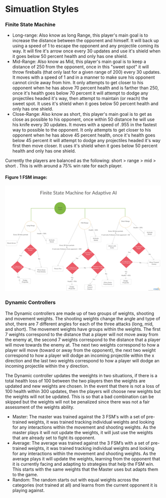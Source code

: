 # Simuatlion Styles

### Finite State Machine
- Long-range: Also know as long Range, this player's main goal is to increase the distance between the opponent and himself. It will back up using a speed of 1 to escape the opponent and any projectile coming its way. It will fire it's arrow once every 30 updates and use it's shield when it goes below 50 percent health and only has one shield.
- Mid-Range: Also know as Mid, this player's main goal is to keep a distance of 250 from the opponent, once in this "sweet spot" it will throw fireballs (that only last for a given range of 200) every 30 updates. It moves with a speed of 1 and in a manner to make sure his opponent cannot circle away from him. It only attempts to get closer to his opponent when he has above 70 percent health and is farther than 250, once it's health goes below 70 percent it will attempt to dodge any projectiles headed it's way, then attempt to maintain (or reach) the sweet spot. It uses it's shield when it goes below 50 percent health and only has one shield. 
- Close-Range: Also know as short, this player's main goal is to get as close as possible to his opponent, once within 50 distance he will use his knife every 30 updates. It moves with a speed of .955 in the fastest way to possible to the opponent. It only attempts to get closer to his opponent when he has above 45 percent health, once it's health goes below 45 percent it will attempt to dodge any projectiles headed it's way first then move closer. It uses it's shield when it goes below 50 percent health and only has one shield. 

Currently the players are balanced as the following: short > range > mid > short . This is with around a 75% win rate for each player.
#### Figure 1 FSM image:
![Figure 1](https://github.com/dbinnion/AdaptableAITesting/blob/master/imagesAndGraphs/FSMImage.png)

### Dynamic Controllers

The Dynamic controllers are made up of two groups of weights, shooting and movement weights. The shooting weights change the angle and type of shot, there are 7 different angles for each of the three attacks (long, mid, and short). The movement weights have groups within the weights. The first 7 weights correspond to the distance that a player will not move away from the enemy at, the second 7 weights correspond to the distance that a player will move towards the enemy at. The next two weights correspond to how a player will move (toward or away from the opponent), the next two weight correspond to how a player will dodge an incoming projectile within the x direction and the last two weights correspond to how a player will dodge an incoming projectile within the y direction. 

The Dynamic controller updates the weeights in two situations, if there is a total health loss of 100 between the two players then the weights are updated and new weights are chosen. In the event that there is not a loss of 100 health within 300 updates, then the players will choose new weights but the weights will not be updated. This is so that a bad combination can be skipped but the weights will not be penalized since there was not a fair assessment of the weights ability. 

- Master: The master was trained against the 3 FSM's with a set of pre-trained weights, it was trained tracking individual weights and looking for any interactions within the movement and shooting weights. As the master plays it will not update the weights, it will just use the weights that are already set to fight its opponent. 
- Average: The average was trained against the 3 FSM’s with a set of pre-trained weights, it was trained tracking individual weights and looking for any interactions within the movement and shooting weights. As the average plays it will update the weights, learning from the opponent that it is currently facing and adapting to strategies that help the FSM win. This starts with the same weights that the Master uses but adapts them to the game.
- Random: The random starts out with equal weights across the categories (not trained at all) and learns from the current opponent it is playing against. 
